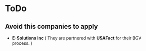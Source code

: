 # ToDo

## Avoid this companies to apply
* **E-Solutions Inc** ( They are partnered with **USAFact** for their BGV process. )